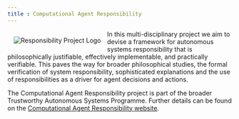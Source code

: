 ```yaml
---
title : Computational Agent Responsibility
---
```


<a href="https://web.cs.manchester.ac.uk/~michael/Responsibility/"> <img alt="Responsibility Project Logo" style="float: left; margin: 1em" src="{{site.images}}project-images/Responsibility.png"></a>

<!-- Engineered systems are becoming more complex and, increasingly, more autonomous; However, it has become clear that simple ethical principles, such as good/bad or right/wrong, are insufficient to capture high-level autonomous decision-making and that we need stronger concepts of "responsibility" in practice. -->

In this multi-disciplinary project we aim to devise a framework for autonomous systems responsibility that is philosophically justifiable, effectively implementable, and practically verifiable. This paves the way for broader philosophical studies, the formal verification of system responsibility, sophisticated explanations and the use of responsibilities as a driver for agent decisions and actions. 

The Computational Agent Responsibility project is part of the broader Trustworthy Autonomous Systems Programme. Further details can be found on the [Computational Agent Responsibility website](https://web.cs.manchester.ac.uk/~michael/Responsibility/).
